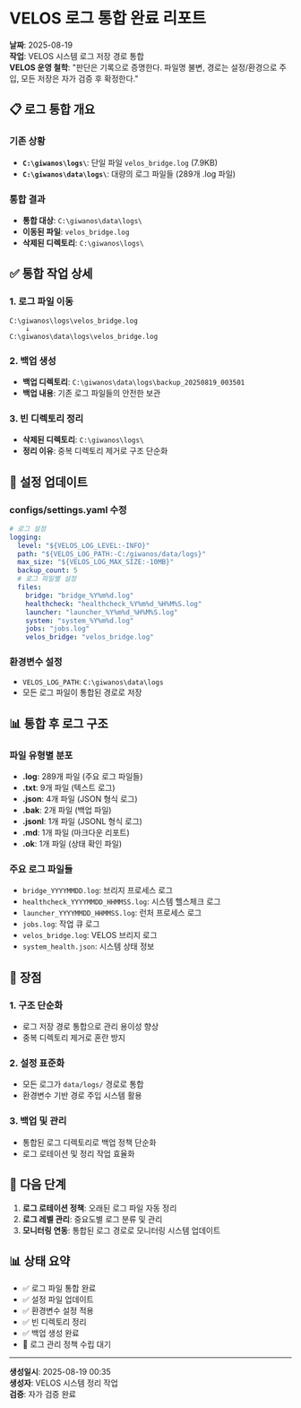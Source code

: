 # VELOS 로그 통합 완료 리포트

**날짜**: 2025-08-19  
**작업**: VELOS 시스템 로그 저장 경로 통합  
**VELOS 운영 철학**: "판단은 기록으로 증명한다. 파일명 불변, 경로는 설정/환경으로 주입, 모든 저장은 자가 검증 후 확정한다."

## 📋 로그 통합 개요

### 기존 상황
- **`C:\giwanos\logs\`**: 단일 파일 `velos_bridge.log` (7.9KB)
- **`C:\giwanos\data\logs\`**: 대량의 로그 파일들 (289개 .log 파일)

### 통합 결과
- **통합 대상**: `C:\giwanos\data\logs\`
- **이동된 파일**: `velos_bridge.log`
- **삭제된 디렉토리**: `C:\giwanos\logs\`

## ✅ 통합 작업 상세

### 1. 로그 파일 이동
```
C:\giwanos\logs\velos_bridge.log
    ↓
C:\giwanos\data\logs\velos_bridge.log
```

### 2. 백업 생성
- **백업 디렉토리**: `C:\giwanos\data\logs\backup_20250819_003501`
- **백업 내용**: 기존 로그 파일들의 안전한 보관

### 3. 빈 디렉토리 정리
- **삭제된 디렉토리**: `C:\giwanos\logs\`
- **정리 이유**: 중복 디렉토리 제거로 구조 단순화

## 🔧 설정 업데이트

### configs/settings.yaml 수정
```yaml
# 로그 설정
logging:
  level: "${VELOS_LOG_LEVEL:-INFO}"
  path: "${VELOS_LOG_PATH:-C:/giwanos/data/logs}"
  max_size: "${VELOS_LOG_MAX_SIZE:-10MB}"
  backup_count: 5
  # 로그 파일별 설정
  files:
    bridge: "bridge_%Y%m%d.log"
    healthcheck: "healthcheck_%Y%m%d_%H%M%S.log"
    launcher: "launcher_%Y%m%d_%H%M%S.log"
    system: "system_%Y%m%d.log"
    jobs: "jobs.log"
    velos_bridge: "velos_bridge.log"
```

### 환경변수 설정
- `VELOS_LOG_PATH`: `C:\giwanos\data\logs`
- 모든 로그 파일이 통합된 경로로 저장

## 📊 통합 후 로그 구조

### 파일 유형별 분포
- **.log**: 289개 파일 (주요 로그 파일들)
- **.txt**: 9개 파일 (텍스트 로그)
- **.json**: 4개 파일 (JSON 형식 로그)
- **.bak**: 2개 파일 (백업 파일)
- **.jsonl**: 1개 파일 (JSONL 형식 로그)
- **.md**: 1개 파일 (마크다운 리포트)
- **.ok**: 1개 파일 (상태 확인 파일)

### 주요 로그 파일들
- `bridge_YYYYMMDD.log`: 브리지 프로세스 로그
- `healthcheck_YYYYMMDD_HHMMSS.log`: 시스템 헬스체크 로그
- `launcher_YYYYMMDD_HHMMSS.log`: 런처 프로세스 로그
- `jobs.log`: 작업 큐 로그
- `velos_bridge.log`: VELOS 브리지 로그
- `system_health.json`: 시스템 상태 정보

## 🎯 장점

### 1. 구조 단순화
- 로그 저장 경로 통합으로 관리 용이성 향상
- 중복 디렉토리 제거로 혼란 방지

### 2. 설정 표준화
- 모든 로그가 `data/logs/` 경로로 통합
- 환경변수 기반 경로 주입 시스템 활용

### 3. 백업 및 관리
- 통합된 로그 디렉토리로 백업 정책 단순화
- 로그 로테이션 및 정리 작업 효율화

## 🔄 다음 단계

1. **로그 로테이션 정책**: 오래된 로그 파일 자동 정리
2. **로그 레벨 관리**: 중요도별 로그 분류 및 관리
3. **모니터링 연동**: 통합된 로그 경로로 모니터링 시스템 업데이트

## 📊 상태 요약

- ✅ 로그 파일 통합 완료
- ✅ 설정 파일 업데이트
- ✅ 환경변수 설정 적용
- ✅ 빈 디렉토리 정리
- ✅ 백업 생성 완료
- 🔄 로그 관리 정책 수립 대기

---
**생성일시**: 2025-08-19 00:35  
**생성자**: VELOS 시스템 정리 작업  
**검증**: 자가 검증 완료









